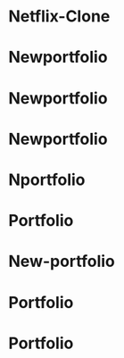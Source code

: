 # Netflix-Clone
# Newportfolio
# Newportfolio
# Newportfolio
# Nportfolio
# Portfolio
# New-portfolio
# Portfolio
# Portfolio

